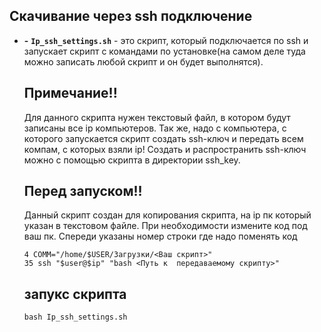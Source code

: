 ## Скачивание через ssh подключение
- **-** **`Ip_ssh_settings.sh`** - это скрипт, который подключается по ssh и запускает скрипт с командами по установке(на самом деле туда можно записать любой скрипт и он будет выполнятся).

  ## Примечание!!
  Для данного скрипта нужен текстовый файл, в котором будут записаны все ip компьютеров. Так же, надо с компьютера, с которого запускается скрипт создать ssh-ключ и передать всем компам, с которых взяли ip! Создать и распространить ssh-ключ можно с помощью скрипта в директории ssh_key.
   
   ## Перед запуском!!
   Данный скрипт создан для копирования скрипта, на ip пк который указан в текстовом файле. При необходимости измените код под ваш пк. Спереди указаны номер строки где надо поменять код
   ```
   4 COMM="/home/$USER/Загрузки/<Ваш скрипт>"
   35 ssh "$user@$ip" "bash <Путь к  передаваемому скрипту>"
   ```
   
   ## запукс скрипта
  ```
  bash Ip_ssh_settings.sh
  ```

